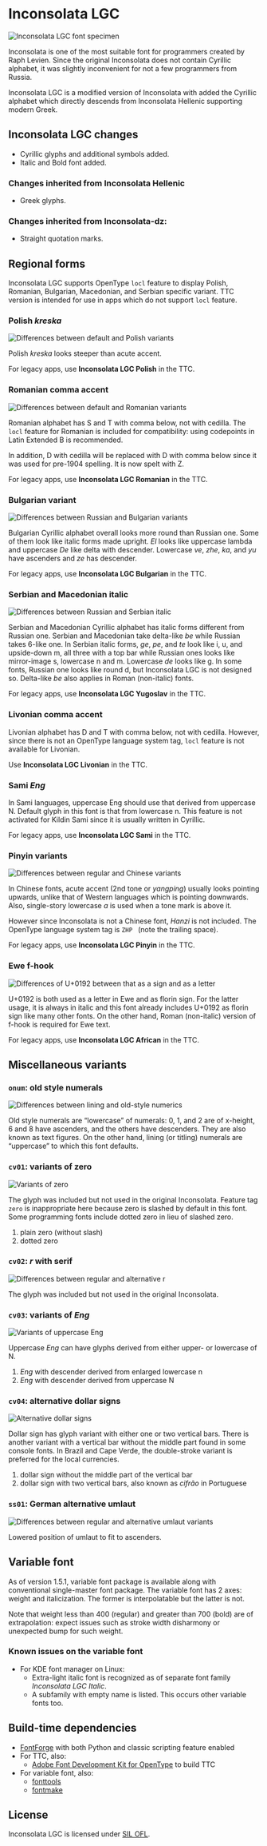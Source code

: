 Inconsolata LGC
===============
![Inconsolata LGC font specimen](doc/InconsolataLGC_specimen.png)

Inconsolata is one of the most suitable font for programmers created by Raph
Levien. Since the original Inconsolata does not contain Cyrillic alphabet,
it was slightly inconvenient for not a few programmers from Russia.

Inconsolata LGC is a modified version of Inconsolata with added the Cyrillic
alphabet which directly descends from Inconsolata Hellenic supporting modern
Greek.


Inconsolata LGC changes
-----------------------
* Cyrillic glyphs and additional symbols added.
* Italic and Bold font added.

### Changes inherited from Inconsolata Hellenic
* Greek glyphs.

### Changes inherited from Inconsolata-dz:
* Straight quotation marks.


Regional forms
--------------
Inconsolata LGC supports OpenType `locl` feature to display Polish,
Romanian, Bulgarian, Macedonian, and Serbian specific variant. TTC version
is intended for use in apps which do not support `locl` feature.

### Polish _kreska_ ###
![Differences between default and Polish variants](doc/Polish_kreska.png)

Polish _kreska_ looks steeper than acute accent.

For legacy apps, use **Inconsolata LGC Polish** in the TTC.

### Romanian comma accent ###
![Differences between default and Romanian variants](doc/Romanian_comma_accent.png)

Romanian alphabet has S and T with comma below, not with cedilla. The `locl`
feature for Romanian is included for compatibility: using codepoints in
Latin Extended B is recommended.

In addition, D with cedilla will be replaced with D with comma below since it
was used for pre-1904 spelling. It is now spelt with Z.

For legacy apps, use **Inconsolata LGC Romanian** in the TTC.

### Bulgarian variant ###
![Differences between Russian and Bulgarian variants](doc/Bulgarian_variant.png)

Bulgarian Cyrillic alphabet overall looks more round than Russian one. Some
of them look like italic forms made upright. _El_ looks like uppercase lambda
and uppercase _De_ like delta with descender. Lowercase _ve_, _zhe_, _ka_,
and _yu_ have ascenders and _ze_ has descender.

For legacy apps, use **Inconsolata LGC Bulgarian** in the TTC.

### Serbian and Macedonian italic ###
![Differences between Russian and Serbian italic](doc/Serbian_italic.png)

Serbian and Macedonian Cyrillic alphabet has italic forms different from
Russian one. Serbian and Macedonian take delta-like _be_ while Russian takes
6-like one. In Serbian italic forms, _ge_, _pe_, and _te_ look like i, u, and
upside-down m, all three with a top bar while Russian ones looks like
mirror-image s, lowercase n and m.
Lowercase _de_ looks like g. In some fonts, Russian one looks like round d,
but Inconsolata LGC is not designed so.
Delta-like _be_ also applies in Roman (non-italic) fonts.

For legacy apps, use **Inconsolata LGC Yugoslav** in the TTC.

### Livonian comma accent ###
Livonian alphabet has D and T with comma below, not with cedilla. However,
since there is not an OpenType language system tag, `locl` feature is not
available for Livonian.

Use **Inconsolata LGC Livonian** in the TTC.

### Sami _Eng_ ###
In Sami languages, uppercase Eng should use that derived from uppercase N.
Default glyph in this font is that from lowercase n.
This feature is not activated for Kildin Sami since it is usually written
in Cyrillic.

For legacy apps, use **Inconsolata LGC Sami** in the TTC.

### Pinyin variants ###
![Differences between regular and Chinese variants](doc/Pinyin_variants.png)

In Chinese fonts, acute accent (2nd tone or _yangping_) usually looks
pointing upwards, unlike that of Western languages which is pointing
downwards.
Also, single-story lowercase _a_ is used when a tone mark is above it.

However since Inconsolata is not a Chinese font, _Hanzi_ is not included.
The OpenType language system tag is `ZHP ` (note the trailing space).

For legacy apps, use **Inconsolata LGC Pinyin** in the TTC.

### Ewe f-hook ###
![Differences of U+0192 between that as a sign and as a letter](doc/variants_of_f_hook.png)

U+0192 is both used as a letter in Ewe and as florin sign. For the latter
usage, it is always in italic and this font already includes U+0192 as florin
sign like many other fonts. On the other hand, Roman (non-italic) version of
f-hook is required for Ewe text.

For legacy apps, use **Inconsolata LGC African** in the TTC.


Miscellaneous variants
----------------------

### `onum`: old style numerals ###
![Differences between lining and old-style numerics](doc/old_style_numeric.png)

Old style numerals are “lowercase” of numerals: 0, 1, and 2 are of x-height,
6 and 8 have ascenders, and the others have descenders. They are also known
as text figures.
On the other hand, lining (or titling) numerals are “uppercase” to which
this font defaults.

### `cv01`: variants of zero ###
![Variants of zero](doc/variants_of_zero.png)

The glyph was included but not used in the original Inconsolata. Feature
tag `zero` is inappropriate here because zero is slashed by default in this
font. Some programming fonts include dotted zero in lieu of slashed zero.

1. plain zero (without slash)
2. dotted zero

### `cv02`: _r_ with serif ###
![Differences between regular and alternative r](doc/r_with_serif.png)

The glyph was included but not used in the original Inconsolata.

### `cv03`: variants of _Eng_ ###
![Variants of uppercase Eng](doc/eng_variant.png)

Uppercase _Eng_ can have glyphs derived from either upper- or lowercase
of N.

1. _Eng_ with descender derived from enlarged lowercase n
2. _Eng_ with descender derived from uppercase N

### `cv04`: alternative dollar signs ###
![Alternative dollar signs](doc/alternative_dollar_signs.png)

Dollar sign has glyph variant with either one or two vertical bars. There is
another variant with a vertical bar without the middle part found in some
console fonts. In Brazil and Cape Verde, the double-stroke variant is
preferred for the local currencies.

1. dollar sign without the middle part of the vertical bar
2. dollar sign with two vertical bars, also known as _cifrão_ in Portuguese

### `ss01`: German alternative umlaut ###
![Differences between regular and alternative umlaut variants](doc/German_alternative_umlaut.png)

Lowered position of umlaut to fit to ascenders.


Variable font
-------------
As of version 1.5.1, variable font package is available along with
conventional single-master font package. The variable font has 2 axes: weight
and italicization. The former is interpolatable but the latter is not.

Note that weight less than 400 (regular) and greater than 700 (bold) are of
extrapolation: expect issues such as stroke width disharmony or unexpected
bump for such weight.

### Known issues on the variable font ###
- For KDE font manager on Linux:
  - Extra-light italic font is recognized as of separate font family
    _Inconsolata LGC Italic_.
  - A subfamily with empty name is listed. This occurs other variable fonts
    too.


Build-time dependencies
-----------------------
* [FontForge](https://fontforge.org/) with both Python and classic scripting
  feature enabled
* For TTC, also:
  * [Adobe Font Development Kit for OpenType][1] to build TTC
* For variable font, also:
  * [fonttools](https://github.com/fonttools/fonttools)
  * [fontmake](https://github.com/googlefonts/fontmake)

[1]: https://github.com/adobe-type-tools/afdko

License
-------
Inconsolata LGC is licensed under [SIL OFL](LICENSE).
